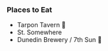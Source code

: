 
### Places to Eat
 - Tarpon Tavern :hamburger:
 - St. Somewhere
 - Dunedin Brewery / 7th Sun :beers:

